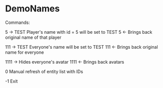 # DemoNames

Commands:

5 -> TEST
Player's name with id = 5 will be set to TEST 
5 <- 
Brings back original name of that player

111 -> TEST
Everyone's name will be set to TEST
111 <-
Brings back original name for everyone

1111 -> 
Hides everyone's avatar 
1111 <-
Brings back avatars

0 
Manual refresh of entity list with IDs

-1
Exit 
